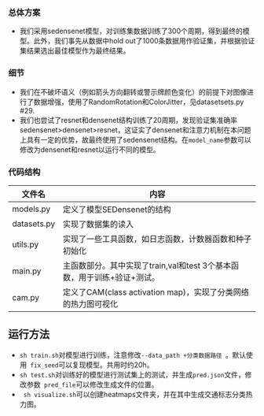 ### 总体方案

- 我们采用sedensenet模型，对训练集数据训练了300个周期，得到最终的模型。此外，我们事先从数据中hold out了1000条数据用作验证集，并根据验证集结果选出最佳模型作为最终结果。

### 细节

- 我们在不破坏语义（例如箭头方向翻转或警示牌颜色变化）的前提下对图像进行了数据增强，使用了RandomRotation和ColorJitter，见datasetsets.py #29.
- 我们也尝试了resnet和densenet结构训练了20周期，发现验证集准确率sedensenet>densenet>resnet，这证实了densenet和注意力机制在本问题上具有一定的优势，故最终使用了sedensenet结构。在```model_name```参数可以修改为densenet和resnet以运行不同的模型。

### 代码结构

| 文件名      | 内容                                                         |
| ----------- | ------------------------------------------------------------ |
| models.py   | 定义了模型SEDensenet的结构                                   |
| datasets.py | 实现了数据集的读入                                           |
| utils.py    | 实现了一些工具函数，如日志函数，计数器函数和种子初始化       |
| main.py     | 主函数部分。其中实现了train,val和test 3个基本函数，用于训练+验证+测试。 |
| cam.py      | 定义了CAM(class activation map)，实现了分类网络的热力图可视化 |

## 运行方法
- ```sh train.sh```对模型进行训练，注意修改```--data_path +分类数据路径 ```。默认使用``` fix_seed```可以复现模型。共用时约20h。
- ``` sh test.sh ```对训练好的模型进行测试集上的测试，并生成```pred.json```文件，修改参数``` pred_file```可以修改生成文件的位置。
- ``` sh visualize.sh```可以创建heatmaps文件夹，并在其中生成交通标志分类热力图。
